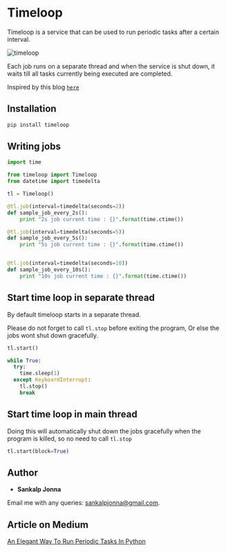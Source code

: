 # Timeloop
Timeloop is a service that can be used to run periodic tasks after a certain interval.

![timeloop](http://66.42.57.109/timeloop.jpg)

Each job runs on a separate thread and when the service is shut down, it waits till all tasks currently being executed are completed.

Inspired by this blog [`here`](https://www.g-loaded.eu/2016/11/24/how-to-terminate-running-python-threads-using-signals/)

## Installation
```sh
pip install timeloop
```

## Writing jobs
```python
import time

from timeloop import Timeloop
from datetime import timedelta

tl = Timeloop()

@tl.job(interval=timedelta(seconds=2))
def sample_job_every_2s():
    print "2s job current time : {}".format(time.ctime())

@tl.job(interval=timedelta(seconds=5))
def sample_job_every_5s():
    print "5s job current time : {}".format(time.ctime())


@tl.job(interval=timedelta(seconds=10))
def sample_job_every_10s():
    print "10s job current time : {}".format(time.ctime())
```

## Start time loop in separate thread
By default timeloop starts in a separate thread.

Please do not forget to call ```tl.stop``` before exiting the program, Or else the jobs wont shut down gracefully.

```python
tl.start()

while True:
  try:
    time.sleep(1)
  except KeyboardInterrupt:
    tl.stop()
    break
```

## Start time loop in main thread
Doing this will automatically shut down the jobs gracefully when the program is killed, so no need to  call ```tl.stop```
```python
tl.start(block=True)
```

## Author
* **Sankalp Jonna**

Email me with any queries: [sankalpjonna@gmail.com](sankalpjonna@gmail.com).
## Article on Medium
[An Elegant Way To Run Periodic Tasks In Python](https://medium.com/greedygame-engineering/an-elegant-way-to-run-periodic-tasks-in-python-61b7c477b679)
